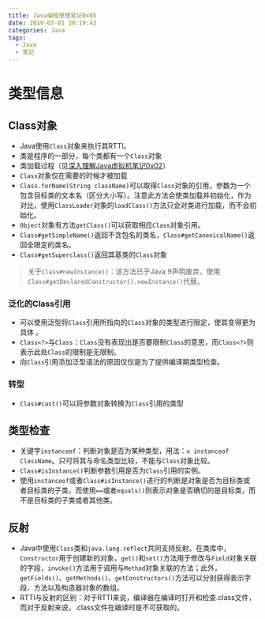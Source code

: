 ```yaml
---
title: Java编程思想笔记0x05
date: 2019-07-01 20:19:43
categories: Java
tags:
  - Java
  - 笔记
---
```


# 类型信息

## Class对象

- Java使用`Class`对象来执行其RTTI。
- 类是程序的一部分，每个类都有一个`Class`对象
- 类加载过程（见[深入理解Java虚拟机笔记0x02](2019/06/23/深入理解Java虚拟机笔记0x02/)）
- `Class`对象仅在需要的时候才被加载
- `Class.forName(String className)`可以取得`Class`对象的引用，参数为一个包含目标类的文本名（区分大小写）。注意此方法会使类加载并初始化，作为对比，使用`ClassLoader`对象的`loadClass()`方法只会对类进行加载，而不会初始化。
- `Object`对象有方法`getClass()`可以获取相应`Class`对象引用。
- `Class#getSimpleName()`返回不含包名的类名，`Class#getCanonicalName()`返回全限定的类名。
- `Class#getSuperclass()`返回其基类的`Class`对象

> 关于`Class#newInstance()`：该方法已于Java 9声明废弃，使用`Class#getDeclaredConstructor().newInstance()`代替。

### 泛化的Class引用

- 可以使用泛型将`Class`引用所指向的`Class`对象的类型进行限定，使其变得更为具体 。
- `Class<?>`与`Class`：`Class`没有表现出是否要限制`Class`的意思，而`Class<?>`则表示此处`Class`的限制是无限制。
- 向`Class`引用添加泛型语法的原因仅仅是为了提供编译期类型检查。

### 转型

- `Class#cast()`可以将参数对象转换为`Class`引用的类型

## 类型检查

- 关键字`instanceof`：判断对象是否为某种类型，用法：`x instanceof ClassName`。只可将其与命名类型比较，不能与`Class`对象比较。
- `Class#isInstance()`判断参数引用是否为`Class`引用的实例。
- 使用`instanceof`或者`Class#isInstance()`进行的判断是对象是否为目标类或者目标类的子类，而使用`==`或者`equals()`则表示对象是否确切的是目标类，而不是目标类的子类或者其他类。

## 反射

- Java中使用`Class`类和`java.lang.reflect`共同支持反射。在类库中，`Constructor`用于创建新的对象，`get()`和`set()`方法用于修改与`Field`对象关联的字段，`invoke()`方法用于调用与`Method`对象关联的方法；此外，`getFields()`、`getMethods()`、`getConstructors()`方法可以分别获得表示字段、方法以及构造器对象的数组。
- RTTI与反射的区别：对于RTTI来说，编译器在编译时打开和检查.class文件，而对于反射来说，.class文件在编译时是不可获取的。